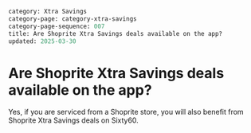 ```meta
category: Xtra Savings
category-page: category-xtra-savings
category-page-sequence: 007
title: Are Shoprite Xtra Savings deals available on the app?
updated: 2025-03-30
```

# Are Shoprite Xtra Savings deals available on the app?  

Yes, if you are serviced from a Shoprite store, you will also benefit from Shoprite Xtra Savings deals on Sixty60.  